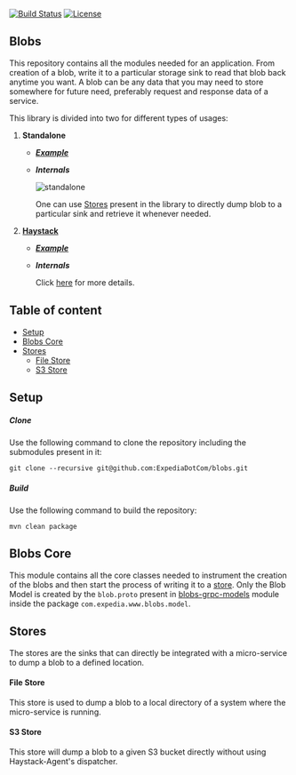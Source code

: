 [![Build Status](https://travis-ci.org/ExpediaDotCom/haystack-traces.svg?branch=master)](https://travis-ci.org/ExpediaDotCom/blobs)
[![License](https://img.shields.io/badge/license-Apache%20License%202.0-blue.svg)](https://github.com/ExpediaDotCom/haystack/blob/master/LICENSE)

## Blobs

This repository contains all the modules needed for an application. From creation of a blob, write it to a particular storage sink to read that blob back anytime you want. A blob can be any data that you may need to store somewhere for future need, preferably request and response data of a service.

This library is divided into two for different types of usages: 

1. <strong>Standalone</strong>
	
    * <em><strong>[Example](https://github.com/ExpediaDotCom/blobs-example)</strong></em>
    * <em><strong>Internals</strong></em>
		
		![standalone](https://github.com/ExpediaDotCom/blobs/readme-resources/Standalone.png)
		
        One can use [Stores](#stores) present in the library to directly dump blob to a particular sink and retrieve it whenever needed.
    
2. <strong>[Haystack](https://expediadotcom.github.io/haystack/)</strong>
	* <strong><em>[Example](https://github.com/ExpediaDotCom/span-blob-example)</em></strong>
	* <strong><em>Internals</em></strong>

		Click [here](haystack-blobs/README.md) for more details.

## Table of content

- [Setup](#setup)
- [Blobs Core](#blobs-core)
- [Stores](#stores)
	* [File Store](#file-store)
	* [S3 Store](#s3-store)

## Setup

##### Clone

Use the following command to clone the repository including the submodules present in it:

`git clone --recursive git@github.com:ExpediaDotCom/blobs.git`

##### Build

Use the following command to build the repository:

`mvn clean package`

## Blobs Core

This module contains all the core classes needed to instrument the creation of the blobs and then start the process of writing it to a [store](#stores). Only the Blob Model is created by the `blob.proto` present in [blobs-grpc-models](haystack-blobs/README.md#models) module inside the package `com.expedia.www.blobs.model`.

## Stores

The stores are the sinks that can directly be integrated with a micro-service to dump a blob to a defined location.

#### File Store

This store is used to dump a blob to a local directory of a system where the micro-service is running.

#### S3 Store

This store will dump a blob to a given S3 bucket directly without using Haystack-Agent's dispatcher.
